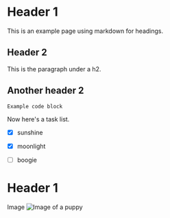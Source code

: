 # Header 1 
This is an example page using markdown for headings. 
## Header 2
This is the paragraph under a h2.
## Another header 2
```
Example code block
```
Now here's a task list. 

- [x] sunshine
- [x] moonlight
- [ ] boogie


# Header 1
Image
![Image of a puppy](https://i.natgeofe.com/n/4f5aaece-3300-41a4-b2a8-ed2708a0a27c/domestic-dog_thumb_square.jpg)
